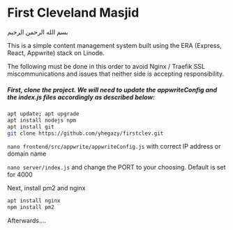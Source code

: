 # First Cleveland Masjid 

<p>بسم الله الرحمن الرحيم</p>

<p>This is a simple content management system built using the ERA (Express, React, Appwrite) stack on Linode. </p> 
<p>The following must be done in this order to avoid Nginx / Traefik SSL miscommunications and issues that neither side is accepting responsibility.</p>
 
 <h5>First, clone the project. We will need to update the appwriteConfig and the index.js files accordingly as described below:</h5>
 
 ```bash
 apt update; apt upgrade
 apt install nodejs npm 
 apt install git
 git clone https://github.com/yhegazy/firstclev.git
```

<p><code>nano frontend/src/appwrite/appwriteConfig.js</code> with correct IP address or domain name</p>
<p><code>nano server/index.js</code> and change the PORT to your choosing. Default is set for 4000</p>

<p>Next, install pm2 and nginx</p>
 
 ```bash
 apt install nginx
 npm install pm2
```

<p>Afterwards....</p>


 
 
